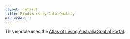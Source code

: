 ```yaml
---
layout: default
title: Biodiversity Data Quality
nav_order: 3
---
```


This module uses the [Atlas of Living Australia Spatial Portal](https://spatial.ala.org.au/).
